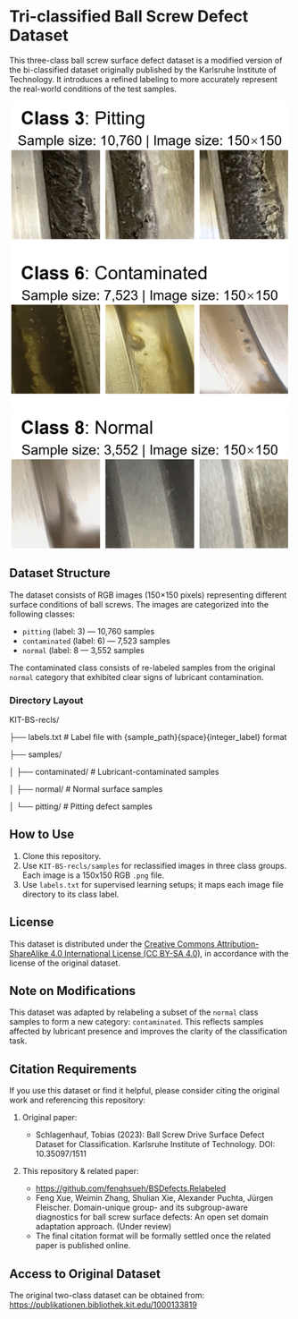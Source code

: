 # Tri-classified Ball Screw Defect Dataset

This three-class ball screw surface defect dataset is a modified version of the bi-classified dataset originally published by the Karlsruhe Institute of Technology. It introduces a refined labeling to more accurately represent the real-world conditions of the test samples.

![demo](demo.png)

## Dataset Structure

The dataset consists of RGB images (150×150 pixels) representing different surface conditions of ball screws. The images are categorized into the following classes:

- `pitting` (label: 3) — 10,760 samples  
- `contaminated` (label: 6) — 7,523 samples  
- `normal` (label: 8 — 3,552 samples  

The contaminated class consists of re-labeled samples from the original `normal` category that exhibited clear signs of lubricant contamination.

### Directory Layout

KIT-BS-recls/

├── labels.txt        # Label file with {sample_path}{space}{integer_label} format

├── samples/

│   ├── contaminated/ # Lubricant-contaminated samples

│   ├── normal/       # Normal surface samples

│   └── pitting/      # Pitting defect samples



## How to Use

1. Clone this repository.
2. Use `KIT-BS-recls/samples` for reclassified images in three class groups. Each image is a 150x150 RGB `.png` file.
3. Use `labels.txt` for supervised learning setups; it maps each image file directory to its class label.

## License

This dataset is distributed under the [Creative Commons Attribution-ShareAlike 4.0 International License (CC BY-SA 4.0)](https://creativecommons.org/licenses/by-sa/4.0/), in accordance with the license of the original dataset.  

## Note on Modifications

This dataset was adapted by relabeling a subset of the `normal` class samples to form a new category: `contaminated`. This reflects samples affected by lubricant presence and improves the clarity of the classification task.

## Citation Requirements

If you use this dataset or find it helpful, please consider citing the original work and referencing this repository:

1. Original paper: 
   - Schlagenhauf, Tobias (2023): Ball Screw Drive Surface Defect Dataset for Classification. Karlsruhe Institute of Technology. DOI: 10.35097/1511

2. This repository & related paper: 
   - https://github.com/fenghsueh/BSDefects.Relabeled 
   - Feng Xue, Weimin Zhang, Shulian Xie, Alexander Puchta, Jürgen Fleischer. Domain-unique group- and its subgroup-aware diagnostics for ball screw surface defects: An open set domain adaptation approach. (Under review)
   - The final citation format will be formally settled once the related paper is published online.


## Access to Original Dataset

The original two-class dataset can be obtained from:
https://publikationen.bibliothek.kit.edu/1000133819